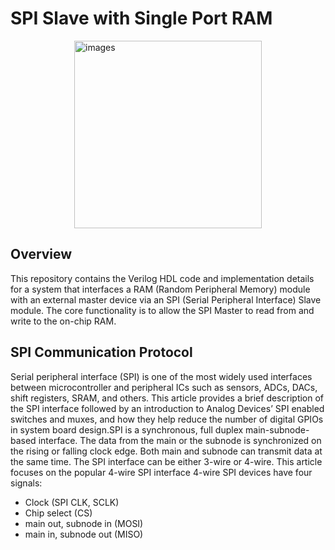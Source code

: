 # SPI Slave with Single Port RAM

<img class="center" src="https://github.com/user-attachments/assets/7f525bb0-0297-4761-89ac-abb6bc53e180" alt="images" width="300" height="300" style="display: block; margin: 0 auto;">

## Overview 

This repository contains the Verilog HDL code and implementation details for a system that interfaces a RAM (Random Peripheral Memory) module with an external master device via an
SPI (Serial Peripheral Interface) Slave module. The core functionality is to allow the SPI Master to read from and write to the on-chip RAM.

## SPI Communication Protocol
Serial peripheral interface (SPI) is one of the most widely used interfaces between microcontroller and peripheral ICs such as sensors, ADCs, DACs, shift registers, SRAM, and others. This article provides a brief description of the SPI interface followed by an introduction to Analog Devices’ SPI enabled switches and muxes, and how they help reduce the number of digital GPIOs in system board design.SPI is a synchronous, full duplex main-subnode-based interface. The data from the main or the subnode is synchronized on the rising or falling clock edge. Both main and subnode can transmit data at the same time. The SPI interface can be either 3-wire or 4-wire. This article focuses on the popular 4-wire SPI interface
4-wire SPI devices have four signals:

- Clock (SPI CLK, SCLK)
- Chip select (CS)
- main out, subnode in (MOSI)
- main in, subnode out (MISO)





